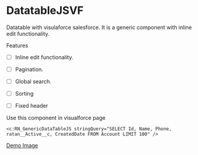# DatatableJSVF
Datatable with visulaforce salesforce. It is a generic component with inline edit functionality. 

Features
- [ ] Inline edit functionality.
- [ ] Pagination.
- [ ] Global search.
- [ ] Sorting
- [ ] Fixed header


Use this component in visualforce page 
```
<c:RN_GenericDataTableJS stringQuery="SELECT Id, Name, Phone, ratan__Active__c, CreatedDate FROM Account LIMIT 100" />
```

[Demo Image](https://drive.google.com/file/d/0B5PMI0wQcOqlMTVZOFJPakFpemM/view?usp=sharing)
